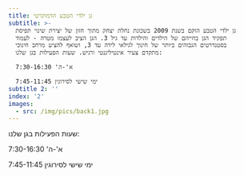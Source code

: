 ```yaml
---
title: גן ילדי הטבע הדמוקרטי
subtitle: >-
  גן ילדי הטבע הוקם בשנת 2009 בשכונת נחלת יצחק מתוך חזון של יצירת שינוי תפיסת
  תפקיד הגן בחייהם של הילדים והילדות עד גיל 3. הגן הציב לעצמו מטרה - לעמוד
  בסטנדרטים הגבוהים ביותר של חינוך לגילאי לידה עד 3, ושואף להציע מרחב חינוכי
  מתקדם צעיר אינטיליגנטי ורגיש. שעות הפעילות בגן שלנו:

  א'-ה' 7:30-16:30

  ימי שישי לסירוגין 7:45-11:45 
subtitle 2: ''
index: '2'
images:
  - src: /img/pics/back1.jpg
---
```

שעות הפעילות בגן שלנו:

א'-ה' 7:30-16:30

ימי שישי לסירוגין 7:45-11:45
